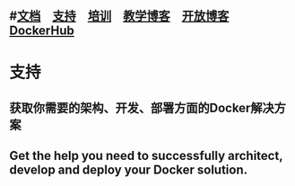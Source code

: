 #[文档](docs.md)　[支持](http://www.docker.com/support)　[培训](https://training.docker.com/)　[教学博客](http://blog.docker.com/category/engineering/)　[开放博客](http://blog.docker.com/)　[DockerHub](https://hub.docker.com/)
---
# 支持
## 获取你需要的架构、开发、部署方面的Docker解决方案
## Get the help you need to successfully architect, develop and deploy your Docker solution.

